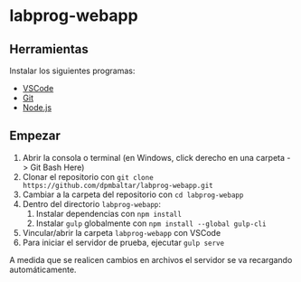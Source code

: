 # labprog-webapp

## Herramientas

Instalar los siguientes programas:

- [VSCode](https://code.visualstudio.com/)
- [Git](https://git-scm.com/)
- [Node.js](https://nodejs.org/)

## Empezar

1. Abrir la consola o terminal (en Windows, click derecho en una carpeta -> Git Bash Here)
2. Clonar el repositorio con `git clone https://github.com/dpmbaltar/labprog-webapp.git`
3. Cambiar a la carpeta del repositorio con `cd labprog-webapp`
4. Dentro del directorio `labprog-webapp`:
    1. Instalar dependencias con `npm install`
    2. Instalar `gulp` globalmente con `npm install --global gulp-cli` 
6. Vincular/abrir la carpeta `labprog-webapp` con VSCode
7. Para iniciar el servidor de prueba, ejecutar `gulp serve`

A medida que se realicen cambios en archivos el servidor se va recargando automáticamente.